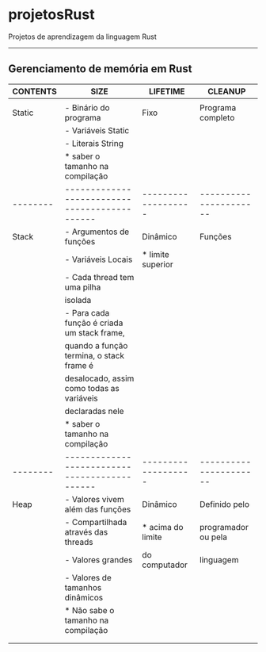 # projetosRust
Projetos de aprendizagem da linguagem Rust

---
## Gerenciamento de memória em Rust


| CONTENTS                                             | SIZE              | LIFETIME             | CLEANUP                       |
|---|---|---|---|
|        |                                             |                   |                      |                               |
| Static | - Binário do programa                       | Fixo              | Programa completo    | Quando o programa terminar    |
|        | - Variáveis Static                          |                   |                      |                               |
|        | - Literais String                           |                   |                      |                               |
|        | * saber o tamanho na compilação             |                   |                      |                               |
|--------|---------------------------------------------|-------------------|----------------------|-------------------------------|
| Stack  | - Argumentos de funções                     | Dinâmico          | Funções              | Quando as funções terminarem  |
|        | - Variáveis Locais                          | * limite superior |                      |                               |
|        | - Cada thread tem uma pilha                 |                   |                      |                               |
|        |   isolada                                   |                   |                      |                               |
|        | - Para cada função é criada um stack frame, |                   |                      |                               |
|        |   quando a função termina, o stack frame é  |                   |                      |                               |
|        |   desalocado, assim como todas as variáveis |                   |                      |                               |
|        |   declaradas nele                           |                   |                      |                               |
|        | * saber o tamanho na compilação             |                   |                      |                               |
|--------|---------------------------------------------|-------------------|----------------------|-------------------------------|
| Heap   | - Valores vivem além das funções            | Dinâmico          | Definido pelo        | Manualmente                   |
|        | - Compartilhada através das threads         | * acima do limite | programador ou pela  | ou via GC                     |
|        | - Valores grandes                           |   do computador   | linguagem            | ou via RAII                   |
|        | - Valores de tamanhos dinâmicos             |                   |                      |                               |
|        | * Não sabe o tamanho na compilação          |                   |                      |                               |
|        |                                             |                   |                      |                               |
|        |                                             |                   |                      |                               |
